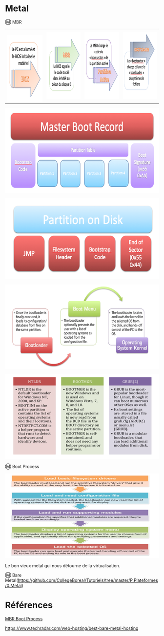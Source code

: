 # Metal


:m: MBR 

| | | | |
|----|---|---|---|
| <img src="images/BIOS-MBR1.png" width="214" height="219"></img> | <img src="images/BIOS-MBR2.png" width="214" height="219"></img> | <img src="images/BIOS-MBR3.png" width="214" height="219"></img> | <img src="images/BIOS-MBR4.png" width="214" height="219"></img> |

<img src="images/MBR.png" width="675" height="277"></img>

<img src="images/PartitionBootSector.png" width="583" height="267"></img>

<img src="images/Bootloader.png" width="675" height="277"></img>

<img src="images/PopularBootLoader.png" width="675" height="277"></img>

:m: Boot Process

<img src="images/BootProcess.png" width="675" height="277"></img>





Le bon vieux metal qui nous détourne de la virtualisation.

:m: Bare Metal(https://github.com/CollegeBoreal/Tutoriels/tree/master/P.Plateformes/0.Metal)


# Références

[MBR Boot Process](https://neosmart.net/wiki/mbr-boot-process)

https://www.techradar.com/web-hosting/best-bare-metal-hosting
